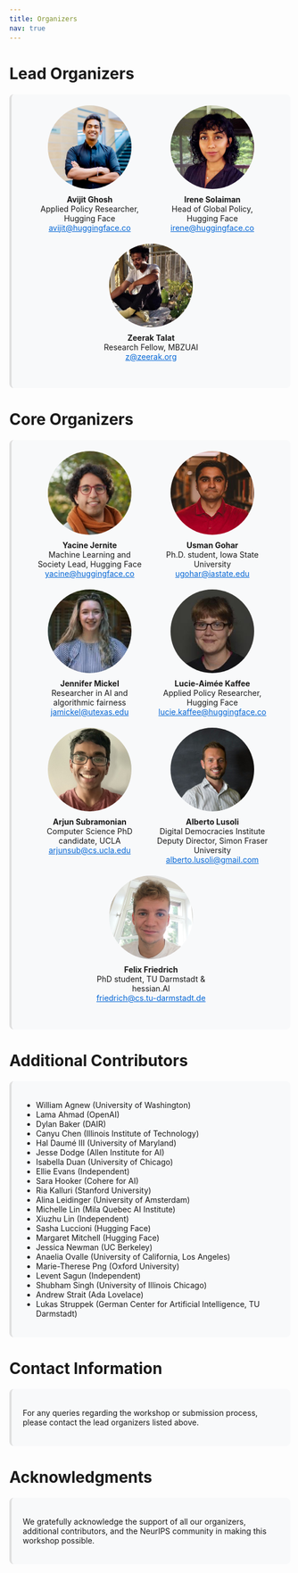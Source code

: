 ```yaml
---
title: Organizers
nav: true
---
```


<style>
.organizer-grid {
  display: flex;
  flex-wrap: wrap;
  justify-content: center;
  gap: 20px;
}
.lead-organizer-grid, .core-organizer-grid {
  display: flex;
  flex-wrap: wrap;
  justify-content: center;
  gap: 20px;
  margin-bottom: 2em;
}
.organizer-card {
  flex: 0 1 200px;
  display: flex;
  flex-direction: column;
  align-items: center;
  text-align: center;
}
.organizer-photo {
  width: 150px;
  height: 150px;
  border-radius: 50%;
  object-fit: cover;
  margin-bottom: 10px;
}
.organizer-info {
  display: flex;
  flex-direction: column;
  align-items: center;
}
.section-card {
  background-color: #f8f9fa;
  border-radius: 8px;
  padding: 20px;
  margin-top: 20px;
  border-left: 4px solid #e0e0e0;
}
h1{
  margin-bottom: 0.5em;
}
h2 {
  margin-top: 1.5em;
  margin-bottom: 0.5em;
}
a {
  color: #0366d6;
}
@media (max-width: 768px) {
  .organizer-card {
    flex-basis: 100%;
  }
}
</style>

# Lead Organizers

<div class="section-card">
<div class="lead-organizer-grid">
  <div class="organizer-card">
    <img src="images/avijit-ghosh.jpg" alt="Avijit Ghosh" class="organizer-photo">
    <div class="organizer-info">
      <strong>Avijit Ghosh</strong>
      <span>Applied Policy Researcher, Hugging Face</span>
      <a href="mailto:avijit@huggingface.co">avijit@huggingface.co</a>
    </div>
  </div>
  <div class="organizer-card">
    <img src="images/irene-solaiman.jpg" alt="Irene Solaiman" class="organizer-photo">
    <div class="organizer-info">
      <strong>Irene Solaiman</strong>
      <span>Head of Global Policy, Hugging Face</span>
      <a href="mailto:irene@huggingface.co">irene@huggingface.co</a>
    </div>
  </div>
  <div class="organizer-card">
    <img src="images/zeerak-talat.jpg" alt="Zeerak Talat" class="organizer-photo">
    <div class="organizer-info">
      <strong>Zeerak Talat</strong>
      <span>Research Fellow, MBZUAI</span>
      <a href="mailto:z@zeerak.org">z@zeerak.org</a>
    </div>
  </div>
</div>
</div>

# Core Organizers

<div class="section-card">
<div class="core-organizer-grid">
  <div class="organizer-card">
    <img src="images/yacine-jernite.jpg" alt="Yacine Jernite" class="organizer-photo">
    <div class="organizer-info">
      <strong>Yacine Jernite</strong>
      <span>Machine Learning and Society Lead, Hugging Face</span>
      <a href="mailto:yacine@huggingface.co">yacine@huggingface.co</a>
    </div>
  </div>
  <div class="organizer-card">
    <img src="images/usman-gohar.jpg" alt="Usman Gohar" class="organizer-photo">
    <div class="organizer-info">
      <strong>Usman Gohar</strong>
      <span>Ph.D. student, Iowa State University</span>
      <a href="mailto:ugohar@iastate.edu">ugohar@iastate.edu</a>
    </div>
  </div>  
  <div class="organizer-card">
    <img src="images/jennifer-mickel.jpg" alt="Jennifer Mickel" class="organizer-photo">
    <div class="organizer-info">
      <strong>Jennifer Mickel</strong>
      <span>Researcher in AI and algorithmic fairness</span>
      <a href="mailto:jamickel@utexas.edu">jamickel@utexas.edu</a>
    </div>
  </div>
  <div class="organizer-card">
    <img src="images/lucie-aimee-kaffee.jpg" alt="Lucie-Aimée Kaffee" class="organizer-photo">
    <div class="organizer-info">
      <strong>Lucie-Aimée Kaffee</strong>
      <span>Applied Policy Researcher, Hugging Face</span>
      <a href="mailto:lucie.kaffee@huggingface.co">lucie.kaffee@huggingface.co</a>
    </div>
  </div>
  <div class="organizer-card">
    <img src="images/arjun-subramonian.jpg" alt="Arjun Subramonian" class="organizer-photo">
    <div class="organizer-info">
      <strong>Arjun Subramonian</strong>
      <span>Computer Science PhD candidate, UCLA</span>
      <a href="mailto:arjunsub@cs.ucla.edu">arjunsub@cs.ucla.edu</a>
    </div>
  </div>
  <div class="organizer-card">
    <img src="images/alberto-lusoli.jpg" alt="Alberto Lusoli" class="organizer-photo">
    <div class="organizer-info">
      <strong>Alberto Lusoli</strong>
      <span>Digital Democracies Institute Deputy Director, Simon Fraser University</span>
      <a href="mailto:alberto.lusoli@gmail.com">alberto.lusoli@gmail.com</a>
    </div>
  </div>
  <div class="organizer-card">
    <img src="images/felix-friedrich.jpg" alt="Felix Friedrich" class="organizer-photo">
    <div class="organizer-info">
      <strong>Felix Friedrich</strong>
      <span>PhD student, TU Darmstadt & hessian.AI</span>
      <a href="mailto:friedrich@cs.tu-darmstadt.de">friedrich@cs.tu-darmstadt.de</a>
    </div>
  </div>
</div>
</div>

# Additional Contributors

<div class="section-card" markdown="1">

- William Agnew (University of Washington)
- Lama Ahmad (OpenAI)
- Dylan Baker (DAIR)
- Canyu Chen (Illinois Institute of Technology)
- Hal Daumé III (University of Maryland)
- Jesse Dodge (Allen Institute for AI)
- Isabella Duan (University of Chicago)
- Ellie Evans (Independent)
- Sara Hooker (Cohere for AI)
- Ria Kalluri (Stanford University)
- Alina Leidinger (University of Amsterdam)
- Michelle Lin (Mila Quebec AI Institute)
- Xiuzhu Lin (Independent)
- Sasha Luccioni (Hugging Face)
- Margaret Mitchell (Hugging Face)
- Jessica Newman (UC Berkeley)
- Anaelia Ovalle (University of California, Los Angeles)
- Marie-Therese Png (Oxford University)
- Levent Sagun (Independent)
- Shubham Singh (University of Illinois Chicago)
- Andrew Strait (Ada Lovelace)
- Lukas Struppek (German Center for Artificial Intelligence, TU Darmstadt)

</div>

# Contact Information

<div class="section-card">

For any queries regarding the workshop or submission process, please contact the lead organizers listed above.

</div>

# Acknowledgments

<div class="section-card">

We gratefully acknowledge the support of all our organizers, additional contributors, and the NeurIPS community in making this workshop possible.

</div>
